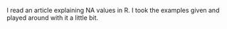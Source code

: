 I read an article explaining NA values in R. I took the examples given and played around with it a little bit.
